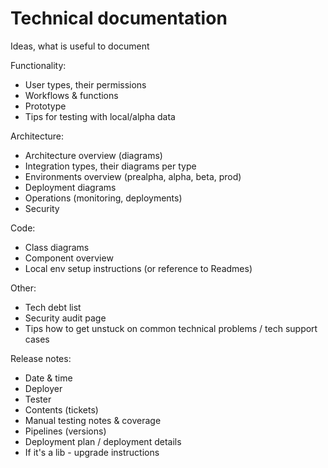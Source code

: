 # Technical documentation

Ideas, what is useful to document

Functionality:

- User types, their permissions
- Workflows & functions
- Prototype
- Tips for testing with local/alpha data

Architecture:

- Architecture overview (diagrams)
- Integration types, their diagrams per type
- Environments overview (prealpha, alpha, beta, prod)
- Deployment diagrams
- Operations (monitoring, deployments)
- Security

Code:

- Class diagrams
- Component overview
- Local env setup instructions (or reference to Readmes)

Other:

- Tech debt list
- Security audit page
- Tips how to get unstuck on common technical problems / tech support cases

Release notes:

- Date & time
- Deployer
- Tester
- Contents (tickets)
- Manual testing notes & coverage
- Pipelines (versions)
- Deployment plan / deployment details
- If it's a lib - upgrade instructions
